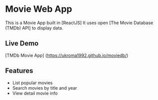 # Movie Web App

This is a Movie App built in [ReactJS]
It uses open [The Movie Database (TMDb) API] to display data.

## Live Demo
[TMDb Movie App] (https://ukroma1992.github.io/moviedb/)

## Features

* List popular movies
* Search movies by title and year
* View detail movie info
